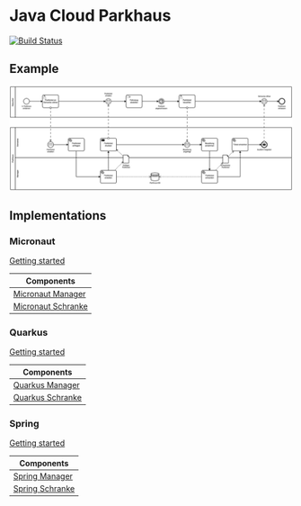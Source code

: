# Java Cloud Parkhaus

[![Build Status](https://www.travis-ci.org/kutzilla/parkhaus-test.svg?branch=master)](https://www.travis-ci.org/kutzilla/parkhaus-test)

## Example

![Parkhaus](parkhaus.png)

## Implementations

### Micronaut

[Getting started](./parkhaus-micronaut/README.md)

| Components                                                |
| --------------------------------------------------------- |
| [Micronaut Manager](./parkhaus-quarkus/parkhaus-manager)  |
| [Micronaut Schranke](./parkhaus-quarkus/parkhaus-manager) |

### Quarkus

[Getting started](./parkhaus-quarkus/README.md)


| Components                                                |
| --------------------------------------------------------- |
| [Quarkus Manager](./parkhaus-quarkus/parkhaus-manager)  |
| [Quarkus Schranke](./parkhaus-quarkus/parkhaus-manager) |


### Spring

[Getting started](./parkhaus-spring/README.md)

| Components                                            |
| ----------------------------------------------------- |
| [Spring Manager](./parkhaus-spring/parkhaus-manager)  |
| [Spring Schranke](./parkhaus-spring/parkhaus-manager) |